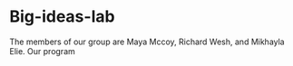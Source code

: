 # Big-ideas-lab

The members of our group are Maya Mccoy, Richard Wesh, and Mikhayla Elie. 
Our program 
